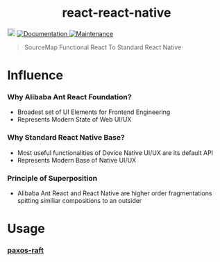 <h1 align="center">react-react-native </h1>
<p>
  <a href="https://www.npmjs.com/package/react-react-native"><img src="https://badge.fury.io/js/react-react-native.svg" alt="npm version" height="18"></a>
  <a href="https://github.com/paxos-raft/paxos-raft/tree/master/packages/react-react-native#readme" target="_blank">
    <img alt="Documentation" src="https://img.shields.io/badge/documentation-yes-brightgreen.svg" />
  </a>
  <a href="https://github.com/paxos-raft/paxos-raft/graphs/commit-activity" target="_blank">
    <img alt="Maintenance" src="https://img.shields.io/badge/Maintained%3F-yes-green.svg" />
  </a>
</p>

> SourceMap Functional React To Standard React Native

# Influence

### Why Alibaba Ant React Foundation? 
* Broadest set of UI Elements for Frontend Engineering
* Represents Modern State of Web UI/UX 

### Why Standard React Native Base?
* Most useful functionalities of Device Native UI/UX are its default API
* Represents Modern Base of Native UI/UX 

### Principle of Superposition
* Alibaba Ant React and React Native are higher order fragmentations spitting similiar compositions to an outsider

# Usage
### [paxos-raft](https://github.com/paxos-raft/paxos-raft#readme)

